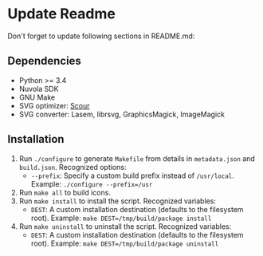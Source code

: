Update Readme
=============

Don't forget to update following sections in README.md:

Dependencies
------------

  * Python >= 3.4
  * Nuvola SDK
  * GNU Make
  * SVG optimizer: [Scour](https://github.com/codedread/scour)
  * SVG converter: Lasem, librsvg, GraphicsMagick, ImageMagick

Installation
------------

 1. Run `./configure` to generate `Makefile` from details in `metadata.json` and `build.json`. Recognized options:
      - `--prefix`: Specify a custom build prefix instead of `/usr/local`. Example: `./configure --prefix=/usr`
 2. Run `make all` to build icons.
 3. Run `make install` to install the script. Recognized variables:
      - `DEST`: A custom installation destination (defaults to the filesystem root).
         Example: `make DEST=/tmp/build/package install`
 4. Run `make uninstall` to uninstall the script. Recognized variables:
      - `DEST`: A custom installation destination (defaults to the filesystem root).
         Example: `make DEST=/tmp/build/package uninstall`
